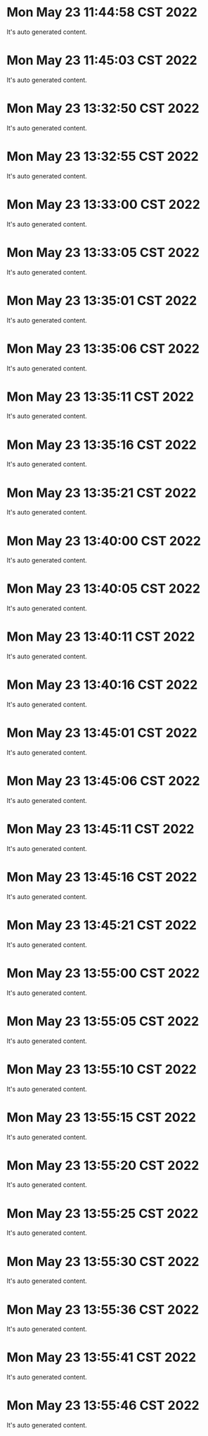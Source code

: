 # Mon May 23 11:44:58 CST 2022
  It's auto generated content.
# Mon May 23 11:45:03 CST 2022
  It's auto generated content.
# Mon May 23 13:32:50 CST 2022
  It's auto generated content.
# Mon May 23 13:32:55 CST 2022
  It's auto generated content.
# Mon May 23 13:33:00 CST 2022
  It's auto generated content.
# Mon May 23 13:33:05 CST 2022
  It's auto generated content.
# Mon May 23 13:35:01 CST 2022
  It's auto generated content.
# Mon May 23 13:35:06 CST 2022
  It's auto generated content.
# Mon May 23 13:35:11 CST 2022
  It's auto generated content.
# Mon May 23 13:35:16 CST 2022
  It's auto generated content.
# Mon May 23 13:35:21 CST 2022
  It's auto generated content.
# Mon May 23 13:40:00 CST 2022
  It's auto generated content.
# Mon May 23 13:40:05 CST 2022
  It's auto generated content.
# Mon May 23 13:40:11 CST 2022
  It's auto generated content.
# Mon May 23 13:40:16 CST 2022
  It's auto generated content.
# Mon May 23 13:45:01 CST 2022
  It's auto generated content.
# Mon May 23 13:45:06 CST 2022
  It's auto generated content.
# Mon May 23 13:45:11 CST 2022
  It's auto generated content.
# Mon May 23 13:45:16 CST 2022
  It's auto generated content.
# Mon May 23 13:45:21 CST 2022
  It's auto generated content.
# Mon May 23 13:55:00 CST 2022
  It's auto generated content.
# Mon May 23 13:55:05 CST 2022
  It's auto generated content.
# Mon May 23 13:55:10 CST 2022
  It's auto generated content.
# Mon May 23 13:55:15 CST 2022
  It's auto generated content.
# Mon May 23 13:55:20 CST 2022
  It's auto generated content.
# Mon May 23 13:55:25 CST 2022
  It's auto generated content.
# Mon May 23 13:55:30 CST 2022
  It's auto generated content.
# Mon May 23 13:55:36 CST 2022
  It's auto generated content.
# Mon May 23 13:55:41 CST 2022
  It's auto generated content.
# Mon May 23 13:55:46 CST 2022
  It's auto generated content.
